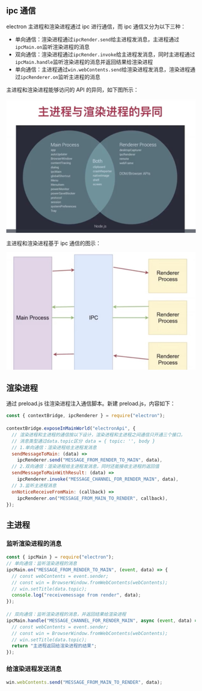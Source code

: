 ## ipc 通信

electron 主进程和渲染进程通过 ipc 进行通信，而 ipc 通信又分为以下三种：

- 单向通信：渲染进程通过`ipcRender.send`给主进程发消息，主进程通过`ipcMain.on`监听渲染进程的消息
- 双向通信：渲染进程通过`ipcRender.invoke`给主进程发消息，同时主进程通过`ipcMain.handle`监听渲染进程的消息并返回结果给渲染进程
- 单向通信：主进程通过`win.webContents.send`给渲染进程发消息，渲染进程通过`ipcRenderer.on`监听主进程的消息

主进程和渲染进程能够访问的 API 的异同，如下图所示：

![images](../../imgs/ipc-01.jpg)

主进程和渲染进程基于 ipc 通信的图示：

![images](../../imgs/ipc-02.jpg)

## 渲染进程

通过 preload.js 往渲染进程注入通信脚本。新建 preload.js，内容如下：

```js
const { contextBridge, ipcRenderer } = require("electron");

contextBridge.exposeInMainWorld("electronApi", {
  // 渲染进程和主进程的通信按以下设计，渲染进程和主进程之间通信只开通三个接口，
  // 消息类型通过data.topic区分 data = { topic: '', body }
  // 1.单向通信：渲染进程给主进程发消息
  sendMessageToMain: (data) =>
    ipcRenderer.send("MESSAGE_FROM_RENDER_TO_MAIN", data),
  // 2.双向通信：渲染进程给主进程发消息，同时还能接收主进程的返回值
  sendMessageToMainWithResult: (data) =>
    ipcRenderer.invoke("MESSAGE_CHANNEL_FOR_RENDER_MAIN", data),
  // 3.监听主进程消息
  onNoticeReceiveFromMain: (callback) =>
    ipcRenderer.on("MESSAGE_FROM_MAIN_TO_RENDER", callback),
});
```

## 主进程

### 监听渲染进程的消息

```js
const { ipcMain } = require("electron");
// 单向通信：监听渲染进程的消息
ipcMain.on("MESSAGE_FROM_RENDER_TO_MAIN", (event, data) => {
  // const webContents = event.sender;
  // const win = BrowserWindow.fromWebContents(webContents);
  // win.setTitle(data.topic);
  console.log("receivemessage from render", data);
});

// 双向通信：监听渲染进程的消息，并返回结果给渲染进程
ipcMain.handle("MESSAGE_CHANNEL_FOR_RENDER_MAIN", async (event, data) => {
  // const webContents = event.sender;
  // const win = BrowserWindow.fromWebContents(webContents);
  // win.setTitle(data.topic);
  return "主进程返回给渲染进程的结果";
});
```

### 给渲染进程发送消息

```js
win.webContents.send("MESSAGE_FROM_MAIN_TO_RENDER", data);
```
